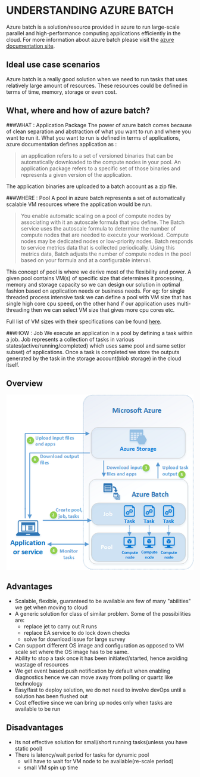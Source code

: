 # UNDERSTANDING AZURE BATCH

Azure batch is a solution/resource provided in azure to run large-scale parallel and high-performance computing applications efficiently in the cloud. For more information about azure batch please visit the [azure documentation site](https://docs.microsoft.com/en-us/azure/batch/).

## Ideal use case scenarios
Azure batch is a really good solution when we need to run tasks that uses relatively large amount of resources. These resources could be defined in terms of time, memory, storage or even cost.

## What, where and how of azure batch?

###WHAT : Application Package
The power of azure batch comes because of clean separation and abstraction of what you want to run and where you want to run it. What you want to run is defined in terms of applications, azure documentation defines application as :

> an application refers to a set of versioned binaries that can be automatically downloaded to the compute nodes in your pool. An application package refers to a specific set of those binaries and represents a given version of the application.

The application binaries are uploaded to a batch account as a zip file.  

###WHERE : Pool
A pool in azure batch represents a set of automatically scalable VM resources where the application would be run.

> You enable automatic scaling on a pool of compute nodes by associating with it an autoscale formula that you define. The Batch service uses the autoscale formula to determine the number of compute nodes that are needed to execute your workload. Compute nodes may be dedicated nodes or low-priority nodes. Batch responds to service metrics data that is collected periodically. Using this metrics data, Batch adjusts the number of compute nodes in the pool based on your formula and at a configurable interval.

This concept of pool is where we derive most of the flexibility and power. A given pool contains VM(s) of specific size that determines it processing, memory and storage capacity so we can design our solution in optimal fashion based on application needs or business needs. For eg: for single threaded process intensive task we can define a pool with VM size that has single high core cpu speed, on the other hand if our application uses multi-threading then we can select VM size that gives more cpu cores etc.

Full list of VM sizes with their specifications can be found [here](https://azure.microsoft.com/en-us/pricing/details/batch/).

###HOW : Job
We execute an application in a pool by defining a task within a job. Job represents a collection of tasks in various states(active/running/completed) which uses same pool and same set(or subset) of applications. Once a task is completed we store the outputs generated by the task in the storage account(blob storage) in the cloud itself.

## Overview
![azure batch overview diagram](./images/azure_batch_overview.png)


## Advantages
* Scalable, flexible, guaranteed to be available are few of many "abilities" we get when moving to cloud
* A generic solution for class of similar problem. Some of the possibilities are:
    * replace jet to carry out R runs
    * replace EA service to do lock down checks
    * solve for download issue for large survey 
* Can support different OS image and configuration as opposed to VM scale set where the OS image has to be same.     
* Ability to stop a task once it has been initiated/started, hence avoiding wastage of resources
* We get event based push notification by default when enabling diagnostics hence we can move away from polling or quartz like technology
* Easy/fast to deploy solution, we do not need to involve devOps until a solution has been flushed out
* Cost effective since we can bring up nodes only when tasks are available to be run

## Disadvantages
* Its not effective solution for small/short running tasks(unless you have static pool)
* There is latency/wait period for tasks for dynamic pool
    * will have to wait for VM node to be available(re-scale period)
    * small VM spin up time  
         
 